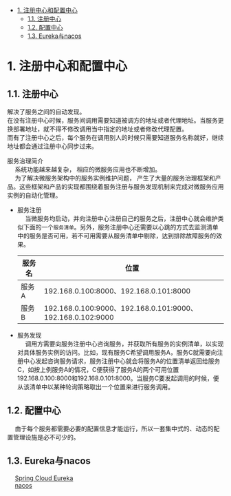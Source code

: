 

<!-- TOC -->

- [1. 注册中心和配置中心](#1-注册中心和配置中心)
    - [1.1. 注册中心](#11-注册中心)
    - [1.2. 配置中心](#12-配置中心)
    - [1.3. Eureka与nacos](#13-eureka与nacos)

<!-- /TOC -->



# 1. 注册中心和配置中心  
<!-- 
https://blog.csdn.net/wr_java/article/details/119977368
-->

## 1.1. 注册中心
解决了服务之间的自动发现。  
在没有注册中心时候，服务间调用需要知道被调方的地址或者代理地址。当服务更换部署地址，就不得不修改调用当中指定的地址或者修改代理配置。  
而有了注册中心之后，每个服务在调用别人的时候只需要知道服务名称就好，继续地址都会通过注册中心同步过来。  


服务治理简介  
&emsp; 系统功能越来越复杂， 相应的微服务应用也不断增加。  
&emsp; 为了解决微服务架构中的服务实例维护问题， 产生了大量的服务治理框架和产品。这些框架和产品的实现都围绕着服务注册与服务发现机制来完成对微服务应用实例的自动化管理。  

* 服务注册  
&emsp; 当微服务均启动，并向注册中心注册自己的服务之后，注册中心就会维护类似下面的一个`服务清单`。另外，服务注册中心还需要以心跳的方式去监测清单中的服务是否可用，若不可用需要从服务清单中剔除，达到排除故障服务的效果。  


    |服务名	|位置|
    |---|---|
    |服务A	|192.168.0.100:8000、192.168.0.101:8000|
    |服务B	|192.168.0.100:9000、192.168.0.101:9000、192.168.0.102:9000|

* 服务发现  
&emsp; 调用方需要向服务注册中心咨询服务，并获取所有服务的实例清单，以实现对具体服务实例的访问。比如，现有服务C希望调用服务A，服务C就需要向注册中心发起咨询服务请求，服务注册中心就会将服务A的位置清单返回给服务C，如按上例服务A的情况，C便获得了服务A的两个可用位置192.168.0.100:8000和192.168.0.101:8000。当服务C要发起调用的时候，便从该清单中以某种轮询策略取出一个位置来进行服务调用。  


## 1.2. 配置中心  
&emsp; 由于每个服务都需要必要的配置信息才能运行，所以一套集中式的、动态的配置管理设施是必不可少的。  



## 1.3. Eureka与nacos

&emsp; [Spring Cloud Eureka](/docs/microService/SpringCloudNetflix/Eureka.md)  
&emsp; [nacos](/docs/microService/SpringCloudNetflix/nacos.md)  

